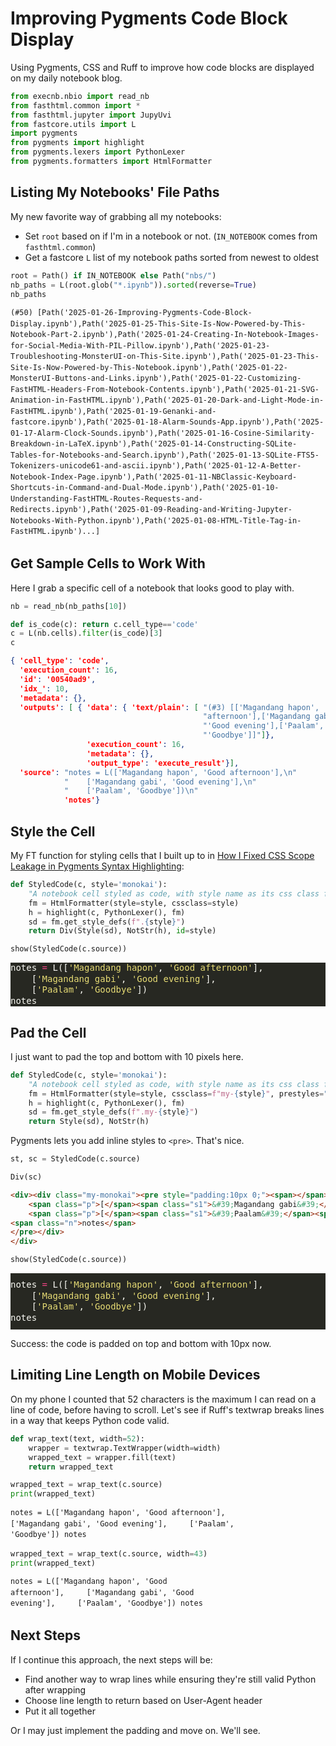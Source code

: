 # Improving Pygments Code Block Display

Using Pygments, CSS and Ruff to improve how code blocks are displayed on my daily notebook blog.


```python
from execnb.nbio import read_nb
from fasthtml.common import *
from fasthtml.jupyter import JupyUvi
from fastcore.utils import L
import pygments
from pygments import highlight
from pygments.lexers import PythonLexer
from pygments.formatters import HtmlFormatter
```

## Listing My Notebooks' File Paths

My new favorite way of grabbing all my notebooks:

* Set `root` based on if I'm in a notebook or not. (`IN_NOTEBOOK` comes from `fasthtml.common`)
* Get a fastcore `L` list of my notebook paths sorted from newest to oldest


```python
root = Path() if IN_NOTEBOOK else Path("nbs/")
nb_paths = L(root.glob("*.ipynb")).sorted(reverse=True)
nb_paths
```




    (#50) [Path('2025-01-26-Improving-Pygments-Code-Block-Display.ipynb'),Path('2025-01-25-This-Site-Is-Now-Powered-by-This-Notebook-Part-2.ipynb'),Path('2025-01-24-Creating-In-Notebook-Images-for-Social-Media-With-PIL-Pillow.ipynb'),Path('2025-01-23-Troubleshooting-MonsterUI-on-This-Site.ipynb'),Path('2025-01-23-This-Site-Is-Now-Powered-by-This-Notebook.ipynb'),Path('2025-01-22-MonsterUI-Buttons-and-Links.ipynb'),Path('2025-01-22-Customizing-FastHTML-Headers-From-Notebook-Contents.ipynb'),Path('2025-01-21-SVG-Animation-in-FastHTML.ipynb'),Path('2025-01-20-Dark-and-Light-Mode-in-FastHTML.ipynb'),Path('2025-01-19-Genanki-and-fastcore.ipynb'),Path('2025-01-18-Alarm-Sounds-App.ipynb'),Path('2025-01-17-Alarm-Clock-Sounds.ipynb'),Path('2025-01-16-Cosine-Similarity-Breakdown-in-LaTeX.ipynb'),Path('2025-01-14-Constructing-SQLite-Tables-for-Notebooks-and-Search.ipynb'),Path('2025-01-13-SQLite-FTS5-Tokenizers-unicode61-and-ascii.ipynb'),Path('2025-01-12-A-Better-Notebook-Index-Page.ipynb'),Path('2025-01-11-NBClassic-Keyboard-Shortcuts-in-Command-and-Dual-Mode.ipynb'),Path('2025-01-10-Understanding-FastHTML-Routes-Requests-and-Redirects.ipynb'),Path('2025-01-09-Reading-and-Writing-Jupyter-Notebooks-With-Python.ipynb'),Path('2025-01-08-HTML-Title-Tag-in-FastHTML.ipynb')...]



## Get Sample Cells to Work With

Here I grab a specific cell of a notebook that looks good to play with.


```python
nb = read_nb(nb_paths[10])
```


```python
def is_code(c): return c.cell_type=='code'
c = L(nb.cells).filter(is_code)[3]
c
```




```json
{ 'cell_type': 'code',
  'execution_count': 16,
  'id': '00540ad9',
  'idx_': 10,
  'metadata': {},
  'outputs': [ { 'data': { 'text/plain': [ "(#3) [['Magandang hapon', 'Good "
                                           "afternoon'],['Magandang gabi', "
                                           "'Good evening'],['Paalam', "
                                           "'Goodbye']]"]},
                 'execution_count': 16,
                 'metadata': {},
                 'output_type': 'execute_result'}],
  'source': "notes = L(['Magandang hapon', 'Good afternoon'],\n"
            "    ['Magandang gabi', 'Good evening'],\n"
            "    ['Paalam', 'Goodbye'])\n"
            'notes'}
```



## Style the Cell

My FT function for styling cells that I built up to in [How I Fixed CSS Scope Leakage in Pygments Syntax Highlighting](https://audrey.feldroy.com/nbs/2024-12-27-CSS-Scope-Leakage-Pygments):


```python
def StyledCode(c, style='monokai'):
    "A notebook cell styled as code, with style name as its css class for scope limiting"
    fm = HtmlFormatter(style=style, cssclass=style)
    h = highlight(c, PythonLexer(), fm)
    sd = fm.get_style_defs(f".{style}")
    return Div(Style(sd), NotStr(h), id=style)
```


```python
show(StyledCode(c.source))
```


<div id="monokai">
  <style>pre { line-height: 125%; }
td.linenos .normal { color: inherit; background-color: transparent; padding-left: 5px; padding-right: 5px; }
span.linenos { color: inherit; background-color: transparent; padding-left: 5px; padding-right: 5px; }
td.linenos .special { color: #000000; background-color: #ffffc0; padding-left: 5px; padding-right: 5px; }
span.linenos.special { color: #000000; background-color: #ffffc0; padding-left: 5px; padding-right: 5px; }
.monokai .hll { background-color: #49483e }
.monokai { background: #272822; color: #F8F8F2 }
.monokai .c { color: #959077 } /* Comment */
.monokai .err { color: #ED007E; background-color: #1E0010 } /* Error */
.monokai .esc { color: #F8F8F2 } /* Escape */
.monokai .g { color: #F8F8F2 } /* Generic */
.monokai .k { color: #66D9EF } /* Keyword */
.monokai .l { color: #AE81FF } /* Literal */
.monokai .n { color: #F8F8F2 } /* Name */
.monokai .o { color: #FF4689 } /* Operator */
.monokai .x { color: #F8F8F2 } /* Other */
.monokai .p { color: #F8F8F2 } /* Punctuation */
.monokai .ch { color: #959077 } /* Comment.Hashbang */
.monokai .cm { color: #959077 } /* Comment.Multiline */
.monokai .cp { color: #959077 } /* Comment.Preproc */
.monokai .cpf { color: #959077 } /* Comment.PreprocFile */
.monokai .c1 { color: #959077 } /* Comment.Single */
.monokai .cs { color: #959077 } /* Comment.Special */
.monokai .gd { color: #FF4689 } /* Generic.Deleted */
.monokai .ge { color: #F8F8F2; font-style: italic } /* Generic.Emph */
.monokai .ges { color: #F8F8F2; font-weight: bold; font-style: italic } /* Generic.EmphStrong */
.monokai .gr { color: #F8F8F2 } /* Generic.Error */
.monokai .gh { color: #F8F8F2 } /* Generic.Heading */
.monokai .gi { color: #A6E22E } /* Generic.Inserted */
.monokai .go { color: #66D9EF } /* Generic.Output */
.monokai .gp { color: #FF4689; font-weight: bold } /* Generic.Prompt */
.monokai .gs { color: #F8F8F2; font-weight: bold } /* Generic.Strong */
.monokai .gu { color: #959077 } /* Generic.Subheading */
.monokai .gt { color: #F8F8F2 } /* Generic.Traceback */
.monokai .kc { color: #66D9EF } /* Keyword.Constant */
.monokai .kd { color: #66D9EF } /* Keyword.Declaration */
.monokai .kn { color: #FF4689 } /* Keyword.Namespace */
.monokai .kp { color: #66D9EF } /* Keyword.Pseudo */
.monokai .kr { color: #66D9EF } /* Keyword.Reserved */
.monokai .kt { color: #66D9EF } /* Keyword.Type */
.monokai .ld { color: #E6DB74 } /* Literal.Date */
.monokai .m { color: #AE81FF } /* Literal.Number */
.monokai .s { color: #E6DB74 } /* Literal.String */
.monokai .na { color: #A6E22E } /* Name.Attribute */
.monokai .nb { color: #F8F8F2 } /* Name.Builtin */
.monokai .nc { color: #A6E22E } /* Name.Class */
.monokai .no { color: #66D9EF } /* Name.Constant */
.monokai .nd { color: #A6E22E } /* Name.Decorator */
.monokai .ni { color: #F8F8F2 } /* Name.Entity */
.monokai .ne { color: #A6E22E } /* Name.Exception */
.monokai .nf { color: #A6E22E } /* Name.Function */
.monokai .nl { color: #F8F8F2 } /* Name.Label */
.monokai .nn { color: #F8F8F2 } /* Name.Namespace */
.monokai .nx { color: #A6E22E } /* Name.Other */
.monokai .py { color: #F8F8F2 } /* Name.Property */
.monokai .nt { color: #FF4689 } /* Name.Tag */
.monokai .nv { color: #F8F8F2 } /* Name.Variable */
.monokai .ow { color: #FF4689 } /* Operator.Word */
.monokai .pm { color: #F8F8F2 } /* Punctuation.Marker */
.monokai .w { color: #F8F8F2 } /* Text.Whitespace */
.monokai .mb { color: #AE81FF } /* Literal.Number.Bin */
.monokai .mf { color: #AE81FF } /* Literal.Number.Float */
.monokai .mh { color: #AE81FF } /* Literal.Number.Hex */
.monokai .mi { color: #AE81FF } /* Literal.Number.Integer */
.monokai .mo { color: #AE81FF } /* Literal.Number.Oct */
.monokai .sa { color: #E6DB74 } /* Literal.String.Affix */
.monokai .sb { color: #E6DB74 } /* Literal.String.Backtick */
.monokai .sc { color: #E6DB74 } /* Literal.String.Char */
.monokai .dl { color: #E6DB74 } /* Literal.String.Delimiter */
.monokai .sd { color: #E6DB74 } /* Literal.String.Doc */
.monokai .s2 { color: #E6DB74 } /* Literal.String.Double */
.monokai .se { color: #AE81FF } /* Literal.String.Escape */
.monokai .sh { color: #E6DB74 } /* Literal.String.Heredoc */
.monokai .si { color: #E6DB74 } /* Literal.String.Interpol */
.monokai .sx { color: #E6DB74 } /* Literal.String.Other */
.monokai .sr { color: #E6DB74 } /* Literal.String.Regex */
.monokai .s1 { color: #E6DB74 } /* Literal.String.Single */
.monokai .ss { color: #E6DB74 } /* Literal.String.Symbol */
.monokai .bp { color: #F8F8F2 } /* Name.Builtin.Pseudo */
.monokai .fm { color: #A6E22E } /* Name.Function.Magic */
.monokai .vc { color: #F8F8F2 } /* Name.Variable.Class */
.monokai .vg { color: #F8F8F2 } /* Name.Variable.Global */
.monokai .vi { color: #F8F8F2 } /* Name.Variable.Instance */
.monokai .vm { color: #F8F8F2 } /* Name.Variable.Magic */
.monokai .il { color: #AE81FF } /* Literal.Number.Integer.Long */</style>
<div class="monokai"><pre><span></span><span class="n">notes</span> <span class="o">=</span> <span class="n">L</span><span class="p">([</span><span class="s1">&#39;Magandang hapon&#39;</span><span class="p">,</span> <span class="s1">&#39;Good afternoon&#39;</span><span class="p">],</span>
    <span class="p">[</span><span class="s1">&#39;Magandang gabi&#39;</span><span class="p">,</span> <span class="s1">&#39;Good evening&#39;</span><span class="p">],</span>
    <span class="p">[</span><span class="s1">&#39;Paalam&#39;</span><span class="p">,</span> <span class="s1">&#39;Goodbye&#39;</span><span class="p">])</span>
<span class="n">notes</span>
</pre></div>
</div>



## Pad the Cell

I just want to pad the top and bottom with 10 pixels here.


```python
def StyledCode(c, style='monokai'):
    "A notebook cell styled as code, with style name as its css class for scope limiting"
    fm = HtmlFormatter(style=style, cssclass=f"my-{style}", prestyles="padding:10px 0;")
    h = highlight(c, PythonLexer(), fm)
    sd = fm.get_style_defs(f".my-{style}")
    return Style(sd), NotStr(h)
```

Pygments lets you add inline styles to `<pre>`. That's nice.


```python
st, sc = StyledCode(c.source)
```


```python
Div(sc)
```




```html
<div><div class="my-monokai"><pre style="padding:10px 0;"><span></span><span class="n">notes</span> <span class="o">=</span> <span class="n">L</span><span class="p">([</span><span class="s1">&#39;Magandang hapon&#39;</span><span class="p">,</span> <span class="s1">&#39;Good afternoon&#39;</span><span class="p">],</span>
    <span class="p">[</span><span class="s1">&#39;Magandang gabi&#39;</span><span class="p">,</span> <span class="s1">&#39;Good evening&#39;</span><span class="p">],</span>
    <span class="p">[</span><span class="s1">&#39;Paalam&#39;</span><span class="p">,</span> <span class="s1">&#39;Goodbye&#39;</span><span class="p">])</span>
<span class="n">notes</span>
</pre></div>
</div>

```




```python
show(StyledCode(c.source))
```


<style>pre { line-height: 125%; }
td.linenos .normal { color: inherit; background-color: transparent; padding-left: 5px; padding-right: 5px; }
span.linenos { color: inherit; background-color: transparent; padding-left: 5px; padding-right: 5px; }
td.linenos .special { color: #000000; background-color: #ffffc0; padding-left: 5px; padding-right: 5px; }
span.linenos.special { color: #000000; background-color: #ffffc0; padding-left: 5px; padding-right: 5px; }
.my-monokai .hll { background-color: #49483e }
.my-monokai { background: #272822; color: #F8F8F2 }
.my-monokai .c { color: #959077 } /* Comment */
.my-monokai .err { color: #ED007E; background-color: #1E0010 } /* Error */
.my-monokai .esc { color: #F8F8F2 } /* Escape */
.my-monokai .g { color: #F8F8F2 } /* Generic */
.my-monokai .k { color: #66D9EF } /* Keyword */
.my-monokai .l { color: #AE81FF } /* Literal */
.my-monokai .n { color: #F8F8F2 } /* Name */
.my-monokai .o { color: #FF4689 } /* Operator */
.my-monokai .x { color: #F8F8F2 } /* Other */
.my-monokai .p { color: #F8F8F2 } /* Punctuation */
.my-monokai .ch { color: #959077 } /* Comment.Hashbang */
.my-monokai .cm { color: #959077 } /* Comment.Multiline */
.my-monokai .cp { color: #959077 } /* Comment.Preproc */
.my-monokai .cpf { color: #959077 } /* Comment.PreprocFile */
.my-monokai .c1 { color: #959077 } /* Comment.Single */
.my-monokai .cs { color: #959077 } /* Comment.Special */
.my-monokai .gd { color: #FF4689 } /* Generic.Deleted */
.my-monokai .ge { color: #F8F8F2; font-style: italic } /* Generic.Emph */
.my-monokai .ges { color: #F8F8F2; font-weight: bold; font-style: italic } /* Generic.EmphStrong */
.my-monokai .gr { color: #F8F8F2 } /* Generic.Error */
.my-monokai .gh { color: #F8F8F2 } /* Generic.Heading */
.my-monokai .gi { color: #A6E22E } /* Generic.Inserted */
.my-monokai .go { color: #66D9EF } /* Generic.Output */
.my-monokai .gp { color: #FF4689; font-weight: bold } /* Generic.Prompt */
.my-monokai .gs { color: #F8F8F2; font-weight: bold } /* Generic.Strong */
.my-monokai .gu { color: #959077 } /* Generic.Subheading */
.my-monokai .gt { color: #F8F8F2 } /* Generic.Traceback */
.my-monokai .kc { color: #66D9EF } /* Keyword.Constant */
.my-monokai .kd { color: #66D9EF } /* Keyword.Declaration */
.my-monokai .kn { color: #FF4689 } /* Keyword.Namespace */
.my-monokai .kp { color: #66D9EF } /* Keyword.Pseudo */
.my-monokai .kr { color: #66D9EF } /* Keyword.Reserved */
.my-monokai .kt { color: #66D9EF } /* Keyword.Type */
.my-monokai .ld { color: #E6DB74 } /* Literal.Date */
.my-monokai .m { color: #AE81FF } /* Literal.Number */
.my-monokai .s { color: #E6DB74 } /* Literal.String */
.my-monokai .na { color: #A6E22E } /* Name.Attribute */
.my-monokai .nb { color: #F8F8F2 } /* Name.Builtin */
.my-monokai .nc { color: #A6E22E } /* Name.Class */
.my-monokai .no { color: #66D9EF } /* Name.Constant */
.my-monokai .nd { color: #A6E22E } /* Name.Decorator */
.my-monokai .ni { color: #F8F8F2 } /* Name.Entity */
.my-monokai .ne { color: #A6E22E } /* Name.Exception */
.my-monokai .nf { color: #A6E22E } /* Name.Function */
.my-monokai .nl { color: #F8F8F2 } /* Name.Label */
.my-monokai .nn { color: #F8F8F2 } /* Name.Namespace */
.my-monokai .nx { color: #A6E22E } /* Name.Other */
.my-monokai .py { color: #F8F8F2 } /* Name.Property */
.my-monokai .nt { color: #FF4689 } /* Name.Tag */
.my-monokai .nv { color: #F8F8F2 } /* Name.Variable */
.my-monokai .ow { color: #FF4689 } /* Operator.Word */
.my-monokai .pm { color: #F8F8F2 } /* Punctuation.Marker */
.my-monokai .w { color: #F8F8F2 } /* Text.Whitespace */
.my-monokai .mb { color: #AE81FF } /* Literal.Number.Bin */
.my-monokai .mf { color: #AE81FF } /* Literal.Number.Float */
.my-monokai .mh { color: #AE81FF } /* Literal.Number.Hex */
.my-monokai .mi { color: #AE81FF } /* Literal.Number.Integer */
.my-monokai .mo { color: #AE81FF } /* Literal.Number.Oct */
.my-monokai .sa { color: #E6DB74 } /* Literal.String.Affix */
.my-monokai .sb { color: #E6DB74 } /* Literal.String.Backtick */
.my-monokai .sc { color: #E6DB74 } /* Literal.String.Char */
.my-monokai .dl { color: #E6DB74 } /* Literal.String.Delimiter */
.my-monokai .sd { color: #E6DB74 } /* Literal.String.Doc */
.my-monokai .s2 { color: #E6DB74 } /* Literal.String.Double */
.my-monokai .se { color: #AE81FF } /* Literal.String.Escape */
.my-monokai .sh { color: #E6DB74 } /* Literal.String.Heredoc */
.my-monokai .si { color: #E6DB74 } /* Literal.String.Interpol */
.my-monokai .sx { color: #E6DB74 } /* Literal.String.Other */
.my-monokai .sr { color: #E6DB74 } /* Literal.String.Regex */
.my-monokai .s1 { color: #E6DB74 } /* Literal.String.Single */
.my-monokai .ss { color: #E6DB74 } /* Literal.String.Symbol */
.my-monokai .bp { color: #F8F8F2 } /* Name.Builtin.Pseudo */
.my-monokai .fm { color: #A6E22E } /* Name.Function.Magic */
.my-monokai .vc { color: #F8F8F2 } /* Name.Variable.Class */
.my-monokai .vg { color: #F8F8F2 } /* Name.Variable.Global */
.my-monokai .vi { color: #F8F8F2 } /* Name.Variable.Instance */
.my-monokai .vm { color: #F8F8F2 } /* Name.Variable.Magic */
.my-monokai .il { color: #AE81FF } /* Literal.Number.Integer.Long */</style>
<div class="my-monokai"><pre style="padding:10px 0;"><span></span><span class="n">notes</span> <span class="o">=</span> <span class="n">L</span><span class="p">([</span><span class="s1">&#39;Magandang hapon&#39;</span><span class="p">,</span> <span class="s1">&#39;Good afternoon&#39;</span><span class="p">],</span>
    <span class="p">[</span><span class="s1">&#39;Magandang gabi&#39;</span><span class="p">,</span> <span class="s1">&#39;Good evening&#39;</span><span class="p">],</span>
    <span class="p">[</span><span class="s1">&#39;Paalam&#39;</span><span class="p">,</span> <span class="s1">&#39;Goodbye&#39;</span><span class="p">])</span>
<span class="n">notes</span>
</pre></div>



Success: the code is padded on top and bottom with 10px now.

## Limiting Line Length on Mobile Devices

On my phone I counted that 52 characters is the maximum I can read on a line of code, before having to scroll. Let's see if Ruff's textwrap breaks lines in a way that keeps Python code valid.


```python
def wrap_text(text, width=52):
    wrapper = textwrap.TextWrapper(width=width)
    wrapped_text = wrapper.fill(text)
    return wrapped_text
```


```python
wrapped_text = wrap_text(c.source)
print(wrapped_text)
```

    notes = L(['Magandang hapon', 'Good afternoon'],
    ['Magandang gabi', 'Good evening'],     ['Paalam',
    'Goodbye']) notes



```python
wrapped_text = wrap_text(c.source, width=43)
print(wrapped_text)
```

    notes = L(['Magandang hapon', 'Good
    afternoon'],     ['Magandang gabi', 'Good
    evening'],     ['Paalam', 'Goodbye']) notes


## Next Steps

If I continue this approach, the next steps will be:

* Find another way to wrap lines while ensuring they're still valid Python after wrapping
* Choose line length to return based on User-Agent header
* Put it all together

Or I may just implement the padding and move on. We'll see.
